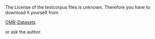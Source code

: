 The License of the testcorpus files is unknown. Therefore you have to download
it yourself from

[OMR-Datasets](https://apacha.github.io/OMR-Datasets/#byrd-dataset)

or ask the author.